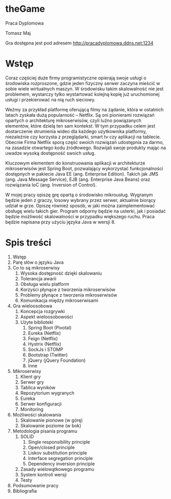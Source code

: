 # theGame
Praca Dyplomowa

Tomasz Maj

Gra dostępna jest pod adresem http://pracadyplomowa.ddns.net:1234

# Wstęp
Coraz częściej duże firmy programistyczne opierają swoje usługi o środowiska rozproszone, gdzie jeden fizyczny serwer zaczyna mieścić w sobie wiele wirtualnych maszyn. W środowisku takim skalowalność nie jest problemem, wystarczy tylko wystartować kolejną kopię już uruchomionej usługi i przekierować na nią ruch sieciowy.

Weźmy za przykład platformę oferującą filmy na żądanie, która w ostatnich latach zyskała dużą popularność – Netflix. Są oni pionierami rozwiązań opartych o architekturę mikroserwisów, czyli luźno powiązanych elementów, które dzielą ten sam kontekst. W tym przypadku celem jest dostarczenie strumienia wideo dla każdego użytkownika platformy, niezależnie czy korzysta z przeglądarki, smart tv czy aplikacji na tablecie. Obecnie Firma Netflix sporą część swoich rozwiązań udostępnia za darmo, na zasadzie otwartego kodu źródłowego. Rozwijali swoje produkty mając na uwadze wysoką dostępność swoich usług.

Kluczowym elementem do konstruowania aplikacji w architekturze mikroserwisów jest Spring Boot, pozwalający wykorzystać funkcjonalności dostępnych w pakiecie Java EE (ang. Enterprise Edition). Takich jak JMS (ang. Java Message Service), EJB (ang. Enterprise Java Beans) oraz rozwiązania IoC (ang. Inversion of Control).

W mojej pracy opiszę grę opartą o środowisko mikrousług. Wygranym będzie jeden z graczy, losowy wybrany przez serwer, aktualnie biorący udział w grze. Opiszę również sposób, w jaki można zaimplementować obsługę wielu takich gier. Program odporny będzie na usterki, jak i posiadać będzie możliwość skalowalności w przypadku większego ruchu. Praca będzie napisana przy użyciu języka Java w wersji 8.


# Spis treści
1. Wstęp
2. Parę słów o języku Java
3. Co to są mikroserwisy
    1. Wysoka dostępność dzięki skalowaniu
    2. Tolerancja awarii
    3. Obsługa wielu platform
    4. Korzyści płynące z tworzenia mikroserwisów
    5. Problemy płynące z tworzenia mikroserwisów
    6. Komunikacja między mikroserwisami
4. Gra wieloosobowa
    1. Koncepcja rozgrywki
    2. Aspekt wieloosobowości
    3. Użyte biblioteki
        1. Spring Boot (Pivotal)
        2. Eureka (Netflix)
        3. Feign (Netflix)
        4. Hystrix (Netflix)
        5. SockJs i STOMP
        6. Bootstrap (Twitter)
        7. jQuery (jQuery Foundation)
        8. Inne
5. Mikroserwisy
    1. Klient gry
    2. Serwer gry
    3. Tablica wyników
    4. Repozytorium wygranych
    5. Eureka
    6. Serwer konfiguracji
    7. Monitoring
6. Możliwości skalowania
    1. Skalowanie pionowe (w górę)
    2. Skalowanie poziome (w bok)
7. Metodologia pisania programu
    1. SOLID
        1. Single responsibility principle
        2. Open/closed principle
        3. Liskov substitution principle
        4. Interface segregation principle
        5. Dependency inversion principle
    2. Zasady wielowątkowego programu
    3. System kontroli wersji
    4. Testy
8. Podsumowanie pracy
9. Bibliografia
